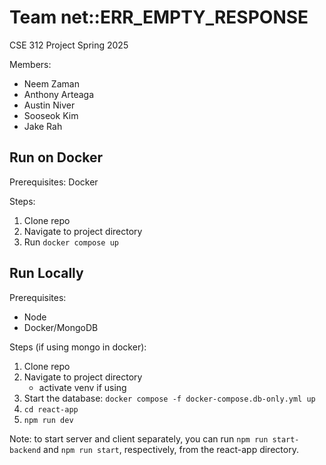 # Team net::ERR_EMPTY_RESPONSE
CSE 312 Project Spring 2025

Members:
- Neem Zaman
- Anthony Arteaga
- Austin Niver
- Sooseok Kim
- Jake Rah

## Run on Docker
Prerequisites: Docker

Steps:
1. Clone repo
2. Navigate to project directory
3. Run `docker compose up`

## Run Locally
Prerequisites:
- Node
- Docker/MongoDB

Steps (if using mongo in docker):
1. Clone repo
2. Navigate to project directory
   - activate venv if using
3. Start the database: `docker compose -f docker-compose.db-only.yml up`
4. `cd react-app`
5. `npm run dev`

Note: to start server and client separately, you can run `npm run start-backend` and `npm run start`, respectively, from the react-app directory.
